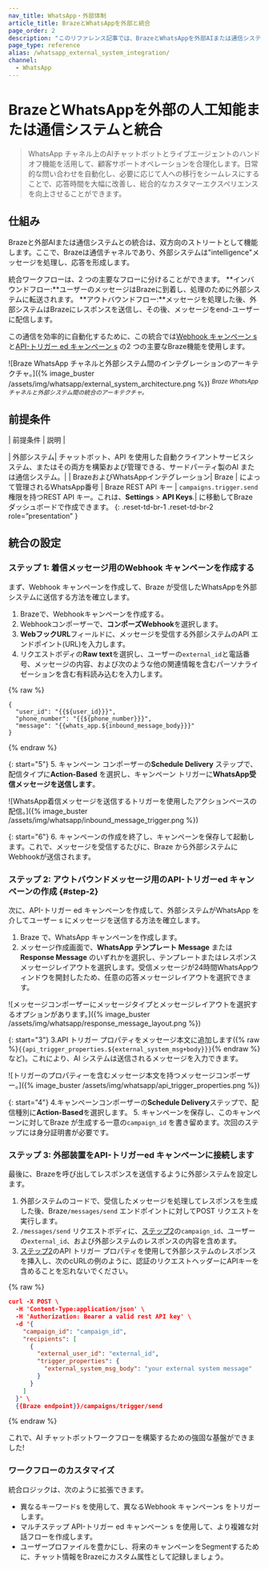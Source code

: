 ```yaml
---
nav_title: WhatsApp・外部体制
article_title: BrazeとWhatsAppを外部と統合
page_order: 2
description: "このリファレンス記事では、BrazeとWhatsAppを外部AIまたは通信システムと統合するためのステップごとの手引きを提供します。"
page_type: reference
alias: /whatsapp_external_system_integration/
channel:
  - WhatsApp
---
```


# BrazeとWhatsAppを外部の人工知能または通信システムと統合

> WhatsApp チャネル上のAIチャットボットとライブエージェントのハンドオフ機能を活用して、顧客サポートオペレーションを合理化します。日常的な問い合わせを自動化し、必要に応じて人への移行をシームレスにすることで、応答時間を大幅に改善し、総合的なカスタマーエクスペリエンスを向上させることができます。

## 仕組み

Brazeと外部AIまたは通信システムとの統合は、双方向のストリートとして機能します。ここで、Brazeは通信チャネルであり、外部システムは"intelligence"メッセージを処理し、応答を形成します。

統合ワークフローは、2 つの主要なフローに分けることができます。
**インバウンドフロー:**ユーザーのメッセージはBrazeに到着し、処理のために外部システムに転送されます。
**アウトバウンドフロー:**メッセージを処理した後、外部システムはBrazeにレスポンスを送信し、その後、メッセージをend-ユーザーに配信します。

この通信を効率的に自動化するために、この統合では[Webhook キャンペーン s]({{site.baseurl}}/user_guide/message_building_by_channel/webhooks/creating_a_webhook/) と[API-トリガー ed キャンペーン s]({{site.baseurl}}/user_guide/engagement_tools/campaigns/building_campaigns/delivery_types/api_triggered_delivery/) の2 つの主要なBraze機能を使用します。

\![Braze WhatsApp チャネルと外部システム間のインテグレーションのアーキテクチャ。]({% image_buster /assets/img/whatsapp/external_system_architecture.png %})
<sup>*Braze WhatsApp チャネルと外部システム間の統合のアーキテクチャ。*</sup>

## 前提条件

| 前提条件         | 説明                                                                                                                    |

| 外部システム| チャットボット、API を使用した自動クライアントサービスシステム、またはその両方を構築および管理できる、サードパーティ製のAI または通信システム。|
| BrazeおよびWhatsAppインテグレーション| Braze | によって管理されるWhatsApp番号
| Braze REST API キー | `campaigns.trigger.send` 権限を持つREST API キー。これは、**Settings** > **API Keys**.| に移動してBraze ダッシュボードで作成できます。
{: .reset-td-br-1 .reset-td-br-2 role=”presentation” }

## 統合の設定

### ステップ 1: 着信メッセージ用のWebhook キャンペーンを作成する

まず、Webhook キャンペーンを作成して、Braze が受信したWhatsAppを外部システムに送信する方法を確立します。

1. Brazeで、Webhookキャンペーンを作成する。
2. Webhookコンポーザーで、**コンポーズWebhook**を選択します。
3. **WebフックURL**フィールドに、メッセージを受信する外部システムのAPI エンドポイント(URL)を入力します。
4. リクエストボディの**Raw text**を選択し、ユーザーの`external_id`と電話番号、メッセージの内容、および次のような他の関連情報を含むパーソナライゼーションを含む有料読み込むを入力します。

{% raw %}
```liquid
{
  "user_id": "{{${user_id}}}",
  "phone_number": "{{${phone_number}}}",
  "message": "{{whats_app.${inbound_message_body}}}"
}
```
{% endraw %}

{: start="5"}
5. キャンペーン コンポーザーの**Schedule Delivery** ステップで、配信タイプに**Action-Based** を選択し、キャンペーン トリガーに**WhatsApp受信メッセージを送信します**。

\![WhatsApp着信メッセージを送信するトリガーを使用したアクションベースの配信。]({% image_buster /assets/img/whatsapp/inbound_message_trigger.png %})

{: start="6"}
6. キャンペーンの作成を終了し、キャンペーンを保存して起動します。これで、メッセージを受信するたびに、Braze から外部システムにWebhookが送信されます。

### ステップ 2: アウトバウンドメッセージ用のAPI-トリガーed キャンペーンの作成 {#step-2}

次に、API-トリガー ed キャンペーンを作成して、外部システムがWhatsApp を介してユーザー s にメッセージを送信する方法を確立します。

1. Braze で、WhatsApp キャンペーンを作成します。 
2. メッセージ作成画面で、**WhatsApp テンプレート Message** または**Response Message** のいずれかを選択し、テンプレートまたはレスポンスメッセージレイアウトを選択します。受信メッセージが24時間WhatsAppウィンドウを開封したため、任意の応答メッセージレイアウトを選択できます。

\![メッセージコンポーザーにメッセージタイプとメッセージレイアウトを選択するオプションがあります。]({% image_buster /assets/img/whatsapp/response_message_layout.png %})

{: start="3"}
3\.API トリガー プロパティをメッセージ本文に追加します({% raw %}```{{api_trigger_properties.${external_system_msg+body}}}```{% endraw %} など)。これにより、AI システムは送信されるメッセージを入力できます。

\![トリガーのプロパティーを含むメッセージ本文を持つメッセージコンポーザー。]({% image_buster /assets/img/whatsapp/api_trigger_properties.png %})

{: start="4"}
4\.キャンペーンコンポーザーの**Schedule Delivery**ステップで、配信種別に**Action-Based**を選択します。
5. キャンペーンを保存し、このキャンペーンに対してBraze が生成する一意の`campaign_id` を書き留めます。次回のステップには身分証明書が必要です。

### ステップ 3: 外部装置をAPI-トリガーed キャンペーンに接続します

最後に、Brazeを呼び出してレスポンスを送信するように外部システムを設定します。

1. 外部システムのコードで、受信したメッセージを処理してレスポンスを生成した後、Braze`/messages/send` エンドポイントに対してPOST リクエストを実行します。
2. `/messages/send` リクエストボディに、[ステップ2](#step-2)の`campaign_id`、ユーザーの`external_id`、および外部システムのレスポンスの内容を含めます。
3. [ステップ2](#step-2)のAPI トリガー プロパティを使用して外部システムのレスポンスを挿入し、次のcURLの例のように、認証のリクエストヘッダーにAPIキーを含めることを忘れないでください。

{% raw %}
```json
curl -X POST \
  -H 'Content-Type:application/json' \
  -H 'Authorization: Bearer a valid rest API key' \
  -d '{
    "campaign_id": "campaign_id",
    "recipients": [
      {
        "external_user_id": "external_id",
        "trigger_properties": {
          "external_system_msg_body": "your external system message"         
        }
      }
    ]
  }' \
  {{Braze endpoint}}/campaigns/trigger/send
```
{% endraw %}

これで、AI チャットボットワークフローを構築するための強固な基盤ができました!

### ワークフローのカスタマイズ

統合ロジックは、次のように拡張できます。
- 異なるキーワードs を使用して、異なるWebhook キャンペーンs をトリガーします。
- マルチステップ API-トリガー ed キャンペーン s を使用して、より複雑な対話フローを作成します。
- ユーザープロファイルを豊かにし、将来のキャンペーンをSegmentするために、チャット情報をBrazeにカスタム属性として記録しましょう。
